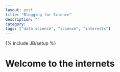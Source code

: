 ```yaml
---
layout: post
title: "Blogging for Science"
description: ""
category: 
tags: ["data science", "science", "interests"]
---
```

{% include JB/setup %}

# Welcome to the internets
